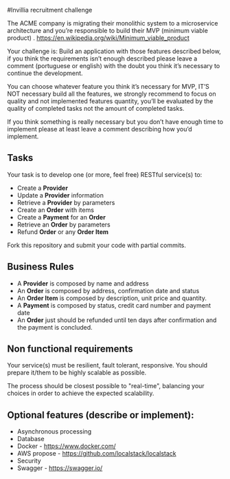 #Invillia recruitment challenge

The ACME company is migrating their monolithic system to a microservice architecture and you’re responsible to build their MVP (minimum viable product)  .
https://en.wikipedia.org/wiki/Minimum_viable_product

Your challenge is:
Build an application with those features described below, if you think the requirements isn’t enough described please leave a comment (portuguese or english) with the doubt you think it’s necessary to continue the development.

You can choose whatever feature you think it’s necessary for MVP,  IT’S NOT necessary build all the features, we strongly recommend to focus on quality and not implemented features quantity, you’ll be evaluated by the quality of completed tasks not the amount of completed tasks.

If you think something is really necessary but you don’t have enough time to implement please at least leave a comment describing how you’d implement.

## Tasks

Your task is to develop one (or more, feel free) RESTful service(s) to:
* Create a **Provider**
* Update a **Provider** information
* Retrieve a **Provider** by parameters
* Create an **Order** with items
* Create a **Payment** for an **Order**
* Retrieve an **Order** by parameters
* Refund **Order** or any **Order Item**

Fork this repository and submit your code with partial commits.

## Business Rules

* A **Provider** is composed by name and address
* An **Order** is composed by address, confirmation date and status
* An **Order Item** is composed by description, unit price and quantity.
* A **Payment** is composed by status, credit card number and payment date
* An **Order** just should be refunded until ten days after confirmation and the payment is concluded.

## Non functional requirements

Your service(s) must be resilient, fault tolerant, responsive. You should prepare it/them to be highly scalable as possible.

The process should be closest possible to "real-time", balancing your choices in order to achieve the expected
scalability.

## Optional features (describe or implement):
* Asynchronous processing
* Database
* Docker - https://www.docker.com/
* AWS propose - https://github.com/localstack/localstack
* Security
* Swagger - https://swagger.io/
